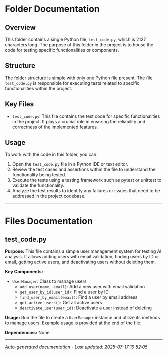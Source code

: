 # Folder Documentation

## Overview
This folder contains a single Python file, `test_code.py`, which is 2127 characters long. The purpose of this folder in the project is to house the code for testing specific functionalities or components.

## Structure
The folder structure is simple with only one Python file present. The file `test_code.py` is responsible for executing tests related to specific functionalities within the project.

## Key Files
- `test_code.py`: This file contains the test code for specific functionalities in the project. It plays a crucial role in ensuring the reliability and correctness of the implemented features.

## Usage
To work with the code in this folder, you can:
1. Open the `test_code.py` file in a Python IDE or text editor.
2. Review the test cases and assertions within the file to understand the functionality being tested.
3. Execute the tests using a testing framework such as pytest or unittest to validate the functionality.
4. Analyze the test results to identify any failures or issues that need to be addressed in the project codebase.

---

# Files Documentation

## test_code.py

**Purpose:** This file contains a simple user management system for testing AI analysis. It allows adding users with email validation, finding users by ID or email, getting active users, and deactivating users without deleting them.

**Key Components:**
- `UserManager`: Class to manage users
  - `add_user(name, email)`: Add a new user with email validation
  - `get_user_by_id(user_id)`: Find a user by ID
  - `find_user_by_email(email)`: Find a user by email address
  - `get_active_users()`: Get all active users
  - `deactivate_user(user_id)`: Deactivate a user instead of deleting

**Usage:** Run the file to create a `UserManager` instance and utilize its methods to manage users. Example usage is provided at the end of the file.

**Dependencies:** None

---
*Auto-generated documentation - Last updated: 2025-07-17 19:52:05*
